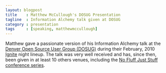 ```yaml
---
layout: blogpost
title    : Matthew McCullough's DOSUG Presentation
tagline  : Information Alchemy talk given at DOSUG
category : presentation
tags     : [speaking, matthewmccullough]
---
```

Matthew gave a passionate version of his Information Alchemy talk at the [Denver Open Source User Group (DOSUG)](http://denveropensource.org/) during their February, 2010 [Ignite](http://ignite.oreilly.com/) night lineup. The talk was very well received and has, since then, been given in at least 10 others venues, including the [No Fluff Just Stuff conference series](http://nofluffjuststuff.com/).

<object width="580" height="360"><param name="movie" value="http://www.youtube.com/v/PiIHx6py72E&amp;hl=en_US&amp;fs=1&amp;rel=0&amp;color1=0xe1600f&amp;color2=0xfebd01&amp;border=1" /><param name="allowFullScreen" value="true" /><param name="allowscriptaccess" value="always" /><embed src="http://www.youtube.com/v/PiIHx6py72E&amp;hl=en_US&amp;fs=1&amp;rel=0&amp;color1=0xe1600f&amp;color2=0xfebd01&amp;border=1" type="application/x-shockwave-flash" allowscriptaccess="always" allowfullscreen="true" width="580" height="360"></embed></object>
